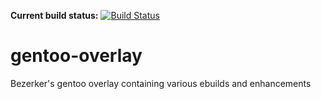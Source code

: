**Current build status:** [![Build Status](https://travis-ci.org/bezerker/gentoo-overlay.svg)](https://travis-ci.org/bezerker/gentoo-overlay)

# gentoo-overlay
Bezerker's gentoo overlay containing various ebuilds and enhancements
